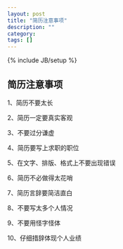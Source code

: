 ```yaml
---
layout: post
title: "简历注意事项"
description: ""
category: 
tags: []
---
```

{% include JB/setup %}


## 简历注意事项

1、简历不要太长

2、简历一定要真实客观

3、不要过分谦虚

4、简历要写上求职的职位

5、在文字、排版、格式上不要出现错误

6、简历不必做得太花哨

7、简历言辞要简洁直白

8、不要写太多个人情况

9、不要用怪字怪体

10、仔细措辞体现个人业绩

